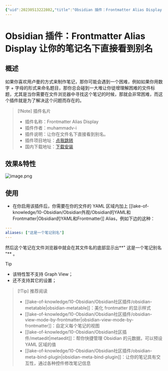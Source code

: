 ```yaml
---
{"uid":20230513222802,"title":"Obsidian 插件：Frontmatter Alias Display 让你的笔记名下直接看到别名","tags":["Obsidian","插件","别名显示","YAML 区域","笔记别名"],"description":"Obsidian 插件：Frontmatter Alias Display 让你在文件名下直接看到别名","author":"Bon","type":"other","draft":false,"editable":false,"modified":20230531200129,"dg-publish":true,"permalink":"/lake-of-knowledge/10-obsidian/obsidian/frontmatter-alias-display/","dgPassFrontmatter":true}
---
```



# Obsidian 插件：Frontmatter Alias Display 让你的笔记名下直接看到别名

## 概述

如果你喜欢用卢曼的方式来制作笔记，那你可能会遇到一个困难，例如如果你用数字 + 字母的形式来命名题目，那你总会碰到一大堆让你徒增理解困难的文件标题，尤其是当你需要在文件浏览器中寻找这个笔记的时候，那就会非常困难，而这个插件就是为了解决这个问题而存在的。

> [!Note] 插件名片
> - 插件名称：Frontmatter Alias Display
> - 插件作者：muhammadv-i
> - 插件说明：让你在文件名下直接看到别名。
> - 插件项目地址：[点我跳转](https://github.com/muhammadv-i/obsidian-frontmatter-alias-display)
> - 国内下载地址：[下载安装](https://pkmer.cn/products/plugin/pluginMarket/?frontmatter-alias-display)

## 效果&特性

![image.png](https://cdn.pkmer.cn/images/20230514131806.png!pkmer)

## 使用

- 在你启用该插件后，你需要在你的文件的 YAML 区域内加上 [[lake-of-knowledge/10-Obsidian/Obsidian外观/Obsidian的YAML和Frontmatter\|Obsidian的YAML和Frontmatter]] Alias，例如下边的这种：

```yaml
---
aliases: ["这是一个笔记别名"]
---
```

然后这个笔记在文件浏览器中就会在其文件名的底部显示出**" 这是一个笔记别名 "** 。

> [!tip]
> - 该特性暂不支持 Graph View；
> - 还不支持其它的设置；

> [!Tip] 推荐阅读
> - [[lake-of-knowledge/10-Obsidian/Obsidian社区插件/obsidian-metatable\|obsidian-metatable]]：美化 frontmatter 的显示样式
> - [[lake-of-knowledge/10-Obsidian/Obsidian社区插件/obsidian-view-mode-by-frontmatter\|obsidian-view-mode-by-frontmatter]]：自定义每个笔记的视图
> - [[lake-of-knowledge/10-Obsidian/Obsidian社区插件/metaedit\|metaedit]]：帮你快捷管理 Obsidian 的元数据，可以预设 YAML 区域的值
> - [[lake-of-knowledge/10-Obsidian/Obsidian社区插件/obsidian-meta-bind-plugin\|obsidian-meta-bind-plugin]]：让你的笔记具有交互性，通过各种控件修改笔记信息